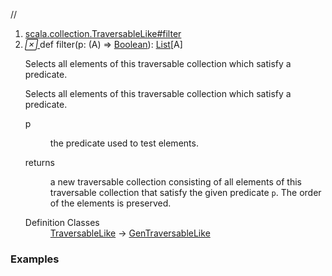 //
<ol>
<li><a href="https://www.scala-lang.org/api/2.12.3/scala/collection/immutable/List.html#filter(p:A=>Boolean):Repr">scala.collection.TraversableLike#filter</a></li>
<li name="scala.collection.TraversableLike#filter" visbl="pub" class="indented0 " data-isabs="false" fullcomment="yes" group="Ungrouped"> <a id="filter(p:A=>Boolean):Repr"></a><a id="filter((A)⇒Boolean):List[A]"></a> <span class="permalink"> <a href="../../../scala/collection/immutable/List.html#filter(p:A=>Boolean):Repr" title="Permalink"> <i class="material-icons"></i> </a> </span> <span class="modifier_kind"> <span class="modifier"></span> <span class="kind">def</span> </span> <span class="symbol"> <span class="name">filter</span><span class="params">(<span name="p">p: (<span class="extype" name="scala.collection.immutable.List.A">A</span>) ⇒ <a href="../../Boolean.html" class="extype" name="scala.Boolean">Boolean</a></span>)</span><span class="result">: <a href="" class="extype" name="scala.collection.immutable.List">List</a>[<span class="extype" name="scala.collection.immutable.List.A">A</span>]</span> </span> <p class="shortcomment cmt">Selects all elements of this traversable collection which satisfy a predicate.</p>
 <div class="fullcomment">
  <div class="comment cmt">
   <p>Selects all elements of this traversable collection which satisfy a predicate. </p>
  </div>
  <dl class="paramcmts block">
   <dt class="param">
    p
   </dt>
   <dd class="cmt">
    <p>the predicate used to test elements.</p>
   </dd>
   <dt>
    returns
   </dt>
   <dd class="cmt">
    <p>a new traversable collection consisting of all elements of this traversable collection that satisfy the given predicate <code>p</code>. The order of the elements is preserved.</p>
   </dd>
  </dl>
  <dl class="attributes block"> 
   <dt>
    Definition Classes
   </dt>
   <dd>
    <a href="../TraversableLike.html" class="extype" name="scala.collection.TraversableLike">TraversableLike</a> → 
    <a href="../GenTraversableLike.html" class="extype" name="scala.collection.GenTraversableLike">GenTraversableLike</a>
   </dd>
  </dl>
 </div> </li>
        </ol>


### Examples





























